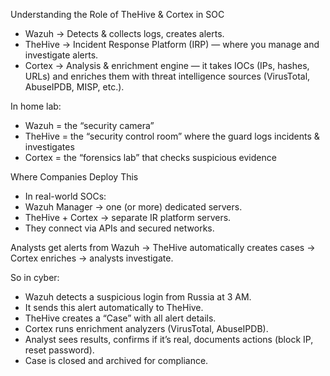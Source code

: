 Understanding the Role of TheHive & Cortex in SOC
- Wazuh → Detects & collects logs, creates alerts.
- TheHive → Incident Response Platform (IRP) — where you manage and investigate alerts.
- Cortex → Analysis & enrichment engine — it takes IOCs (IPs, hashes, URLs) and enriches them with threat intelligence sources (VirusTotal, AbuseIPDB, MISP, etc.).

In home lab:
- Wazuh = the “security camera”
- TheHive = the “security control room” where the guard logs incidents & investigates
- Cortex = the “forensics lab” that checks suspicious evidence

Where Companies Deploy This
- In real-world SOCs:
- Wazuh Manager → one (or more) dedicated servers.
- TheHive + Cortex → separate IR platform servers.
- They connect via APIs and secured networks.

Analysts get alerts from Wazuh → TheHive automatically creates cases → Cortex enriches → analysts investigate.

So in cyber:

- Wazuh detects a suspicious login from Russia at 3 AM.
- It sends this alert automatically to TheHive.
- TheHive creates a “Case” with all alert details.
- Cortex runs enrichment analyzers (VirusTotal, AbuseIPDB).
- Analyst sees results, confirms if it’s real, documents actions (block IP, reset password).
- Case is closed and archived for compliance.